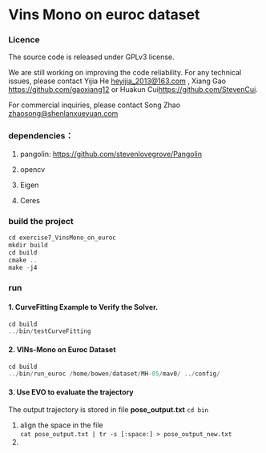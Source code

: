 # Vins Mono on euroc dataset

### Licence

The source code is released under GPLv3 license.

We are still working on improving the code reliability. For any technical issues, please contact Yijia He <heyijia_2013@163.com> , Xiang Gao <https://github.com/gaoxiang12> or Huakun Cui<https://github.com/StevenCui>.

For commercial inquiries, please contact Song Zhao <zhaosong@shenlanxueyuan.com>


### dependencies：

1. pangolin: <https://github.com/stevenlovegrove/Pangolin>

2. opencv

3. Eigen

4. Ceres

### build the project

```c++
cd exercise7_VinsMono_on_euroc
mkdir build 
cd build
cmake ..
make -j4
```

### run
#### 1. CurveFitting Example to Verify the Solver.
```c++
cd build
../bin/testCurveFitting 
```

#### 2. VINs-Mono on Euroc Dataset
```c++
cd build
../bin/run_euroc /home/bowen/dataset/MH-05/mav0/ ../config/
```

#### 3. Use EVO to evaluate the trajectory
The output trajectory is stored in file **pose_output.txt**
`cd bin`  
1. align the space in the file  
`cat pose_output.txt | tr -s [:space:] > pose_output_new.txt`  
2. 


